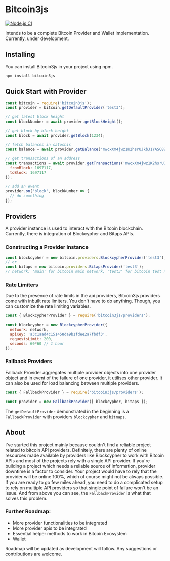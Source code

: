 # Bitcoin3js

[![Node.js CI](https://github.com/zemse/bitcoin3js/workflows/Node.js%20CI/badge.svg)](https://github.com/zemse/bitcoin3js/workflows/Node.js%20CI/badge.svg)

Intends to be a complete Bitcoin Provider and Wallet Implementation. Currently, under development.

## Installing

You can install Bitcoin3js in your project using npm.

```shell
npm install bitcoin3js
```

## Quick Start with Provider

```javascript
const bitcoin = require('bitcoin3js');
const provider = bitcoin.getDefaultProvider('test3');

// get latest block height
const blockNumber = await provider.getBlockHeight();

// get block by block height
const block = await provider.getBlock(1234);

// fetch balances in satoshis
const balance = await provider.getBalance('mwcxXm4jwz1K2hsrUJkbJ1YASC8Z4Vf4yB');

// get transactions of an address
const transactions = await provider.getTransactions('mwcxXm4jwz1K2hsrUJkbJ1YASC8Z4Vf4yB', {
  fromBlock: 1697117,
  toBlock: 1697117
});

// add an event
provider.on('block', blockNumber => {
  // do something
});
```

## Providers

A provider instance is used to interact with the Bitcoin blockchain. Currently, there is integration of Blockcypher and Bitaps APIs.

### Constructing a Provider Instance
```javascript
const blockcypher = new bitcoin.providers.BlockcypherProvider('test3');
// or
const bitaps = new bitcoin.providers.BitapsProvider('test3');
// network: 'main' for bitcoin main network, 'test3' for bitcoin test network
```

### Rate Limiters

 Due to the presence of rate limits in the api providers, Bitcoin3js providers come with inbuilt rate limiters. You don't have to do anything. Though, you can customize the rate limiting variables.

```javascript
const { BlockcypherProvider } = require('bitcoin3js/providers');

const blockcypher = new BlockcypherProvider({
  network: network,
  apiKey: 'a3c1aad4c151458da9b1fdee2a7fbdf3',
  requestsLimit: 200,
  seconds: 60*60 // 1 hour
});
```
### Fallback Providers
Fallback Provider aggregates multiple provider objects into one provider object and in event of the failure of one provider, it utilises other provider. It can also be used for load balancing between multiple providers.

```javascript
const { FallbackProvider } = require('bitcoin3js/providers');

const provider = new FallbackProvider([ blockcypher, bitaps ]);
```

The `getDefaultProvider` demonstrated in the beginning is a `FallbackProvider` with providers `blockcypher` and `bitmaps`.

## About

I've started this project mainly because couldn't find a reliable project related to bitcoin API providers. Definitely, there are plenty of online resources made available by providers like Blockcypher to work with Bitcoin APIs and most of the projects rely with a single API provider. If you're building a project which needs a reliable source of information, provider downtime is a factor to consider. Your project would have to rely that the provider will be online 100%, which of course might not be always possible. If you are ready to go few miles ahead, you need to do a complicated setup to rely on multiple API providers so that single point of failure won't be an issue. And from above you can see, the `FallbackProvider` is what that solves this problem.

### Further Roadmap:

- More provider functionalities to be integrated
- More provider apis to be integrated
- Essential helper methods to work in Bitcoin Ecosystem
- Wallet

Roadmap will be updated as development will follow. Any suggestions or contributions are welcome.
